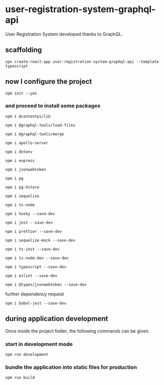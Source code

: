 # user-registration-system-graphql-api

User Registration System developed thanks to GraphQL.

## scaffolding

```shell
npx create-react-app user-registration-system-graphql-api --template typescript
```

## now I configure the project

```shell
npm init --yes
```

### and proceed to install some packages

```shell
npm i @contentpi/lib
```

```shell
npm i @graphql-tools/load-files
```

```shell
npm i @graphql-tools/merge
```

```shell
npm i apollo-server
```

```shell
npm i dotenv
```

```shell
npm i express
```

```shell
npm i jsonwebtoken
```

```shell
npm i pg
```

```shell
npm i pg-hstore
```

```shell
npm i sequelize
```

```shell
npm i ts-node
```

```shell
npm i husky --save-dev
```

```shell
npm i jest --save-dev
```

```shell
npm i prettier --save-dev
```

```shell
npm i sequelize-mock --save-dev
```

```shell
npm i ts-jest --save-dev
```

```shell
npm i ts-node-dev --save-dev
```

```shell
npm i typescript --save-dev
```

```shell
npm i eslint --save-dev
```

```shell
npm i @types/jsonwebtoken --save-dev
```

further dependency request

```shell
npm i babel-jest --save-dev
```

## during application development

Once inside the project folder, the following commands can be given.

### start in development mode

```shell
npm run development
```

### bundle the application into static files for production

```shell
npm run build
```
